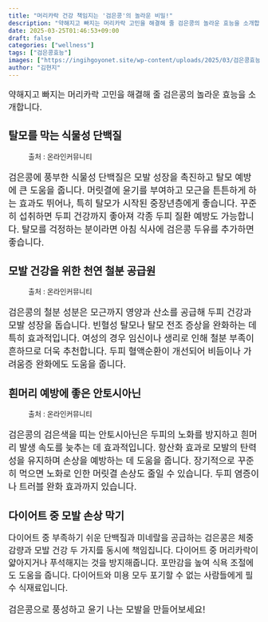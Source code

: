 ```yaml
---
title: "머리카락 건강 책임지는 '검은콩'의 놀라운 비밀!"
description: "약해지고 빠지는 머리카락 고민을 해결해 줄 검은콩의 놀라운 효능을 소개합니다."
date: 2025-03-25T01:46:53+09:00
draft: false
categories: ["wellness"]
tags: ["검은콩효능"]
images: ["https://ingihgoyonet.site/wp-content/uploads/2025/03/검은콩효능-1024x683.jpg", "https://ingihgoyonet.site/wp-content/uploads/2025/03/검은콩조림-683x1024.jpg", "https://ingihgoyonet.site/wp-content/uploads/2025/03/검은콩효과.webp"]
author: "김현지"
---
```


<p style="font-size:17px">약해지고 빠지는 머리카락 고민을 해결해 줄 검은콩의 놀라운 효능을 소개합니다.</p> <h2 >탈모를 막는 식물성 단백질</h2> <figure ><img src="https://ingihgoyonet.site/wp-content/uploads/2025/03/검은콩효능-1024x683.jpg" alt="" style="aspect-ratio:16/9;object-fit:cover"/><figcaption >출처 : 온라인커뮤니티</figcaption></figure> <p style="font-size:18px">검은콩에 풍부한 식물성 단백질은 모발 성장을 촉진하고 탈모 예방에 큰 도움을 줍니다. 머릿결에 윤기를 부여하고 모근을 튼튼하게 하는 효과도 뛰어나, 특히 탈모가 시작된 중장년층에게 좋습니다. 꾸준히 섭취하면 두피 건강까지 좋아져 각종 두피 질환 예방도 가능합니다. 탈모를 걱정하는 분이라면 아침 식사에 검은콩 두유를 추가하면 좋습니다.</p> <h2 >모발 건강을 위한 천연 철분 공급원</h2> <figure ><img src="https://ingihgoyonet.site/wp-content/uploads/2025/03/검은콩조림-683x1024.jpg" alt="" style="aspect-ratio:16/9;object-fit:cover"/><figcaption >출처 : 온라인커뮤니티</figcaption></figure> <p style="font-size:18px">검은콩의 철분 성분은 모근까지 영양과 산소를 공급해 두피 건강과 모발 성장을 돕습니다. 빈혈성 탈모나 탈모 전조 증상을 완화하는 데 특히 효과적입니다. 여성의 경우 임신이나 생리로 인해 철분 부족이 흔하므로 더욱 추천합니다. 두피 혈액순환이 개선되어 비듬이나 가려움증 완화에도 도움을 줍니다.</p> <h2 >흰머리 예방에 좋은 안토시아닌</h2> <figure ><img src="https://ingihgoyonet.site/wp-content/uploads/2025/03/검은콩효과.webp" alt="" style="aspect-ratio:16/9;object-fit:cover"/><figcaption >출처 : 온라인커뮤니티</figcaption></figure> <p style="font-size:18px">검은콩의 검은색을 띠는 안토시아닌은 두피의 노화를 방지하고 흰머리 발생 속도를 늦추는 데 효과적입니다. 항산화 효과로 모발의 탄력성을 유지하며 손상을 예방하는 데 도움을 줍니다. 장기적으로 꾸준히 먹으면 노화로 인한 머릿결 손상도 줄일 수 있습니다. 두피 염증이나 트러블 완화 효과까지 있습니다.</p> <h2 >다이어트 중 모발 손상 막기</h2> <p style="font-size:17px">다이어트 중 부족하기 쉬운 단백질과 미네랄을 공급하는 검은콩은 체중 감량과 모발 건강 두 가지를 동시에 책임집니다. 다이어트 중 머리카락이 얇아지거나 푸석해지는 것을 방지해줍니다. 포만감을 높여 식욕 조절에도 도움을 줍니다. 다이어트와 미용 모두 포기할 수 없는 사람들에게 필수 식재료입니다.</p> <p style="font-size:18px">검은콩으로 풍성하고 윤기 나는 모발을 만들어보세요!</p>